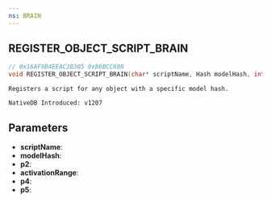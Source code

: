 ```yaml
---
ns: BRAIN
---
```

## REGISTER_OBJECT_SCRIPT_BRAIN

```c
// 0x16AF9B4EEAC3B305 0xB6BCC608
void REGISTER_OBJECT_SCRIPT_BRAIN(char* scriptName, Hash modelHash, int p2, float activationRange, int p4, int p5);
```

```
Registers a script for any object with a specific model hash.

NativeDB Introduced: v1207
```

## Parameters
* **scriptName**:
* **modelHash**:
* **p2**:
* **activationRange**:
* **p4**:
* **p5**:

